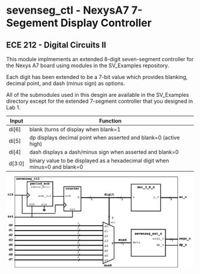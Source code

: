 # sevenseg_ctl - NexysA7 7-Segement Display Controller
## ECE 212 - Digital Circuits II
This module implmements an extended 8-digit seven-segment controller for the Nexys A7 board using modules in the SV_Examples repository.

Each digit has been extended to be a 7-bit value
which provides blanking, decimal point, and dash
(minus sign) as options.

All of the submodules used in this desgin are
available in the SV_Examples directory except 
for the extended 7-segment controller that you designed in Lab 1.

| Input | Function |
| ----------- | ----------- |
| di[6] | blank (turns of display when blank=1 |
| di[5] | dp displays decimal point when asserted and blank=0 (active high) |
| di[4] | dash displays a dash/minus sign when asserted and blank=0 |
|    d[3:0] | binary value to be displayed as a hexadecimal digit when minus=0 and blank=0 |

![Seven segment controller block diagram](doc/sevenseg_ctl.png)
